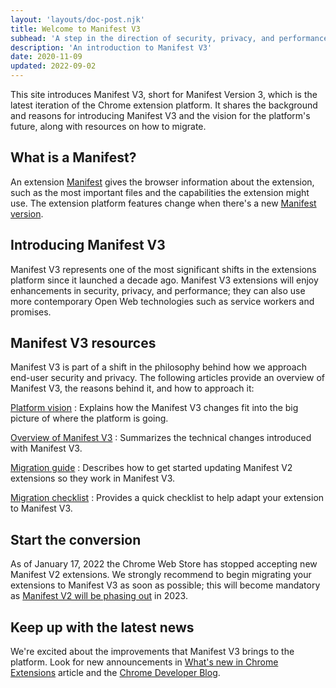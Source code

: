 ```yaml
---
layout: 'layouts/doc-post.njk'
title: Welcome to Manifest V3
subhead: 'A step in the direction of security, privacy, and performance.'
description: 'An introduction to Manifest V3'
date: 2020-11-09
updated: 2022-09-02
---
```


This site introduces Manifest V3, short for Manifest Version 3, which is the latest iteration of the Chrome extension platform. It shares the background and reasons for introducing Manifest V3 and the vision for the platform's future, along with resources on how to migrate.

## What is a Manifest?

An extension [Manifest][doc-manifest] gives the browser information about the extension, such as
the most important files and the capabilities the extension might use. The extension platform features change when there's a new [Manifest version][manifest-version].

## Introducing Manifest V3 

Manifest V3 represents one of the most significant shifts in the extensions platform since it
launched a decade ago. Manifest V3 extensions will enjoy enhancements in security, privacy, and
performance; they can also use more contemporary Open Web technologies such as service workers and
promises. 

## Manifest V3 resources

Manifest V3 is part of a shift in the philosophy behind how we approach end-user security and privacy. The following articles provide an overview of Manifest V3, the reasons behind it, and how to
approach it:

[Platform vision][mv3-platform]
: Explains how the Manifest V3 changes fit into the big picture of where the platform is going.

[Overview of Manifest V3][mv3-overview]
: Summarizes the technical changes introduced with Manifest V3.

[Migration guide][mv3-migration]
: Describes how to get started updating Manifest V2 extensions so they work in Manifest V3.

[Migration checklist][mv3-checklist]
: Provides a quick checklist to help adapt your extension to Manifest V3.

## Start the conversion

As of January 17, 2022 the Chrome Web Store has stopped accepting new Manifest V2 extensions. We strongly recommend to begin migrating your extensions to Manifest V3 as soon as possible; this will become mandatory as [Manifest V2 will be phasing out][mv2-sunset] in 2023.

## Keep up with the latest news

We're excited about the improvements that Manifest V3 brings to the platform. Look for new
announcements in [What's new in Chrome Extensions][doc-new] article and the [Chrome Developer
Blog][devs-blog].


[devs-blog]: https://developer.chrome.com/tags/extensions/
[doc-new]: /docs/extensions/whatsnew/
[mv2-sunset]: /docs/extensions/mv3/mv2-sunset/
[mv3-migration]: /docs/extensions/mv3/intro/mv3-migration/
[mv3-overview]: /docs/extensions/mv3/intro/mv3-overview/
[mv3-platform]: /docs/extensions/mv3/intro/platform-vision/
[mv3-checklist]: /docs/extensions/mv3/mv3-migration-checklist/
[doc-manifest]: /docs/extensions/mv3/manifest/
[manifest-version]: /docs/extensions/mv3/manifest/manifest_version/